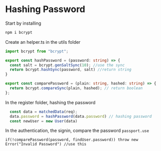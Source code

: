 # Hashing Password
Start by installing

```bash
npm i bcrypt 
```
Create an helper.ts in the utils folder

```helper.ts
import bcrypt from "bcrypt";

export const hashPassword = (password: string) => {
  const salt = bcrypt.genSaltSync(10); //use the sync
  return bcrypt.hashSync(password, salt) //return string
}

export const comparePassword = (plain: string, hashed: string) => {
  return bcrypt.compareSync(plain, hashed); // return boolean
};
```

In the register folder, hashing the password
```user.ts
  const data = matchedData(req);
  data.password = hashPassword(data.password) // hashing password
  const newUser = new User(data)
```
In the authentication, the signin, compare the password `passport.use`
```passport strategy.use
if(!comparePassword(password, findUser.password)) throw new Error("Invalid Password") //use this
```